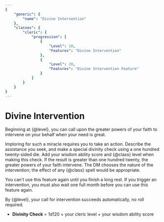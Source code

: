 ```yaml
---
{
	"generic": {
		"name": "Divine Intervention"
	},
	"classes": {
		"cleric": {
			"progression": [
				{
					"Level": 10,
					"Features": "Divine Intervention"
				},
				{
					"Level": 20,
					"Features": "Divine Intervention Feature"
				}
			]
		}
	}
}
---
```

# Divine Intervention
Beginning at {@level}, you can call upon the greater powers of your faith to intervene on your behalf when your need is great.

Imploring for such a miracle requires you to take an action.
Describe the assistance you seek, and make a special divinity check using a one hundred twenty-sided die.
Add your wisdom ability score and {@class} level when making this check.
If the result is greater than one hundred twenty, the greater powers of your faith intervene.
The DM chooses the nature of the intervention; the effect of any {@class} spell would be appropriate.

You can't use this feature again until you finish a long rest.
If you trigger an intervention, you must also wait one full month before you can use this feature again.

By {@level}, your call for intervention succeeds automatically, no roll required.
- **Divinity Check** = 1d120 + your cleric level + your wisdom ability score
